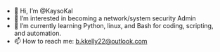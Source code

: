 - 👋 Hi, I’m @KaysoKal
- 👀 I’m interested in becoming a network/system security Admin
- 🌱 I’m currently learning Python, linux, and Bash for coding, scripting, and automation.
- 📫 How to reach me: b.kkelly22@outlook.com


<!---
KaysoKal/KaysoKal is a ✨ special ✨ repository because its `README.md` (this file) appears on your GitHub profile.
You can click the Preview link to take a look at your changes.
--->

<!---
KaysoKal/KaysoKal is a ✨ special ✨ repository because its `README.md` (this file) appears on your GitHub profile.
You can click the Preview link to take a look at your changes.
--->
